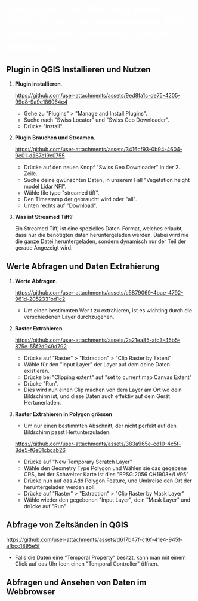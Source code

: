 # <span style="color:#FFFFFF">Installation und Nutzung eines QGIS-Plugins mit gestreamten TIFF-Dateien: Eine Schritt-für-Schritt-Anleitung </span>

Plugin in QGIS Installieren und Nutzen
------------------------

1. **Plugin installieren**.

    https://github.com/user-attachments/assets/9ed8fa1c-de75-4205-99d8-9a9e186064c4

    - Gehe zu "Plugins" > "Manage and Install Plugins".
    - Suche nach "Swiss Locator" und "Swiss Geo Downloader".
    - Drücke "Install".

2. **Plugin Brauchen und Streamen**.

    https://github.com/user-attachments/assets/3416cf93-0b94-4604-9e01-da67e19c0755
    
    - Drücke auf den neuen Knopf "Swiss Geo Downloader" in der 2. Zeile.
    - Suche deine gwünschten Daten, in unserem Fall "Vegetation height model Lidar NFI".
    - Wähle file type "streamed tiff".
    - Den Timestamp der gebraucht wird oder "all".
    - Unten rechts auf "Download".

3. **Was ist Streamed Tiff?**

    Ein Streamed Tiff, ist eine spezielles Daten-Format, welches erlaubt, dass nur die benötigten daten heruntergeladen werden. Dabei wird nie die ganze Datei heruntergeladen, sondern dynamisch nur der Teil der gerade Angezeigt wird.



Werte Abfragen und Daten Extrahierung
---------------------------------------

1. **Werte Abfragen**.   

    https://github.com/user-attachments/assets/c5879069-4bae-4792-961d-2052331bd1c2

    <!---
    Add more steps
    -->
    - Um einen bestimmten Wer t zu extrahieren, ist es wichting durch die verschiedenen Layer durchzugehen.

2. **Raster Extrahieren**
    
    https://github.com/user-attachments/assets/2a21ea85-afc3-45b5-875e-55f2d949d792

    - Drücke auf "Raster" > "Extraction" > "Clip Raster by Extent"
    - Wähle für den "Input Layer" der Layer auf dem deine Daten existieren.
    - Drücke bei "Clipping extent" auf "set to current map Canvas Extent"
    - Drücke "Run".
    - Dies wird nun einen Clip machen von dem Layer am Ort wo dein Bildschirm ist, und diese Daten auch effektiv auf dein Gerät Hertunerladen.


3. **Raster Extrahieren in Polygon grössen**

    - Um nur einen bestimmten Abschnitt, der nicht perfekt auf den Bildschirm passt Hertunterzuladen.

    https://github.com/user-attachments/assets/383a965e-cd10-4c5f-8de5-f6e01cbcab26

    - Drücke auf "New Temporary Scratch Layer"
    - Wähle den Geometry Type Polygon und Wählen sie das gegebene CRS, bei der Schweizer Karte ist dies "EPSG:2056 CH1903+/LV95"
    - Drücke nun auf das Add Polygon Feature, und Umkreise den Ort der heruntergeladen werden soll.
    - Drücke auf "Raster" > "Extraction" > "Clip Raster by Mask Layer"
    - Wähle wieder den gegebenen "Input Layer", dein "Mask Layer" und drücke auf "Run"

Abfrage von Zeitsänden in QGIS
-----------------------------------

https://github.com/user-attachments/assets/d617b47f-c16f-41e4-945f-afbcc1895e5f


- Falls die Daten eine "Temporal Property" besitzt, kann man mit einem Click auf das Uhr Icon einen "Temporal Controller" öffnen.


Abfragen und Ansehen von Daten im Webbrowser
-------------------------------------
